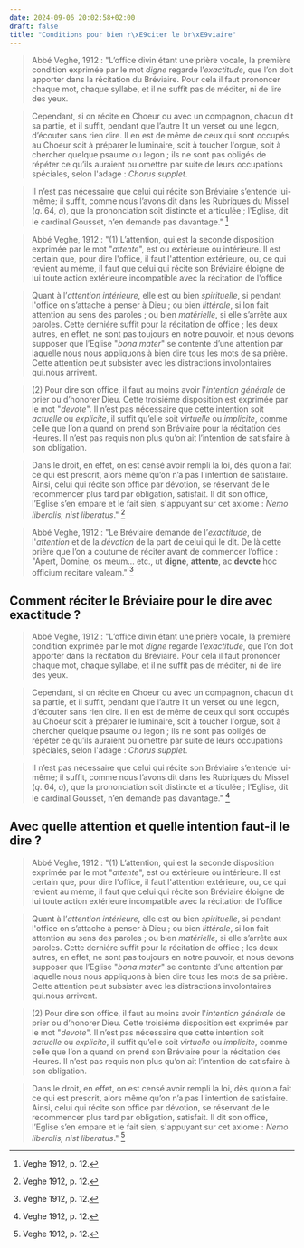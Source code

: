 ```yaml
---
date: 2024-09-06 20:02:58+02:00
draft: false
title: "Conditions pour bien r\xE9citer le br\xE9viaire"
---
```



  
  
  > Abbé Veghe, 1912 : \"L’office divin étant une prière vocale, la première condition exprimée par le mot *digne* regarde l’*exactitude*, que l’on doit apporter dans la récitation du Bréviaire. Pour cela il faut prononcer chaque mot, chaque syllabe, et il ne suffit pas de méditer, ni de lire des yeux. 
  
  > Cependant, si on récite en Choeur ou avec un compagnon, chacun dit sa partie, et il suffit, pendant que l’autre lit un verset ou une legon, d’écouter sans rien dire. Il en est de même de ceux qui sont occupés au Choeur soit à préparer le luminaire, soit à toucher l'orgue, soit à chercher quelque psaume ou legon ; ils ne sont pas obligés de répéter ce qu’ils auraient pu omettre par suite de leurs occupations spéciales, selon l'adage : *Chorus supplet*. 
  
  > Il n’est pas nécessaire que celui qui récite son Bréviaire s’entende lui-même; il suffit, comme nous l’avons dit dans les Rubriques du Missel (*q*. 64, *a*), que la prononciation soit distincte et articulée ; l'Eglise, dit le cardinal Gousset, n’en demande pas davantage.\" [^1]
  
  [^1]: Veghe 1912, p. 12.
  
  
  > Abbé Veghe, 1912 : \"(1) L’attention, qui est la seconde disposition exprimée par le mot \"*attente*\", est ou extérieure ou intérieure. Il est certain que, pour dire l'office, il faut l'attention extérieure, ou, ce qui revient au méme, il faut que celui qui récite son Bréviaire éloigne de lui toute action extérieure incompatible avec la récitation de l'office
  
  > Quant à l’*attention intérieure*, elle est ou bien *spirituelle*, si pendant l'office on s’attache à penser à Dieu ; ou bien *littérale*, si lon fait attention au sens des paroles ; ou bien *matérielle*, si elle s’arrête aux paroles. Cette derniére suffit pour la récitation de office ; les deux autres, en effet, ne sont pas toujours en notre pouvoir, et nous devons supposer que l’Eglise \"*bona mater*\" se contente d’une attention par laquelle nous nous appliquons à bien dire tous les mots de sa prière. Cette attention peut subsister avec les distractions involontaires qui.nous arrivent. 
  
  > (2) Pour dire son office, il faut au moins avoir l'*intention générale* de prier ou d’honorer Dieu. Cette troisiéme disposition est exprimée par le mot \"*devote*\". Il n’est pas nécessaire que cette intention soit *actuelle* ou *explicite*, il suffit qu’elle soit *virtuelle* ou *implicite*, comme celle que l’on a quand on prend son Bréviaire pour la récitation des Heures. Il n’est pas requis non plus qu’on ait l’intention de satisfaire à son obligation.
  
  > Dans le droit, en effet, on est censé avoir rempli la loi, dès qu’on a fait ce qui est prescrit, alors même qu’on n’a pas l'intention de satisfaire. Ainsi, celui qui récite son office par dévotion, se réservant de le recommencer plus tard par obligation, satisfait. Il dit son office, l’Eglise s’en empare et le fait sien, s'appuyant sur cet axiome : *Nemo liberalis, nist liberatus*.\" [^1]
  
  [^1]: Veghe 1912, pp. 12-13.


> Abbé Veghe, 1912 : "Le Bréviaire demande de l’*exactitude*, de l'*attention* et de la *dévotion* de la part de celui qui le dit. De là cette prière que l’on a coutume de réciter avant de commencer l’office : "Apert, Domine, os meum... etc., ut **digne**, **attente**, ac **devote** hoc officium recitare valeam." [^1]

[^1]: Veghe 1912, p. 11.

## Comment réciter le Bréviaire pour le dire avec exactitude ?

> Abbé Veghe, 1912 : "L’office divin étant une prière vocale, la première condition exprimée par le mot *digne* regarde l’*exactitude*, que l’on doit apporter dans la récitation du Bréviaire. Pour cela il faut prononcer chaque mot, chaque syllabe, et il ne suffit pas de méditer, ni de lire des yeux. 

> Cependant, si on récite en Choeur ou avec un compagnon, chacun dit sa partie, et il suffit, pendant que l’autre lit un verset ou une legon, d’écouter sans rien dire. Il en est de même de ceux qui sont occupés au Choeur soit à préparer le luminaire, soit à toucher l'orgue, soit à chercher quelque psaume ou legon ; ils ne sont pas obligés de répéter ce qu’ils auraient pu omettre par suite de leurs occupations spéciales, selon l'adage : *Chorus supplet*. 

> Il n’est pas nécessaire que celui qui récite son Bréviaire s’entende lui-même; il suffit, comme nous l’avons dit dans les Rubriques du Missel (*q*. 64, *a*), que la prononciation soit distincte et articulée ; l'Eglise, dit le cardinal Gousset, n’en demande pas davantage." [^1]

[^1]: Veghe 1912, p. 12.

## Avec quelle attention et quelle intention faut-il le dire ?

> Abbé Veghe, 1912 : "(1) L’attention, qui est la seconde disposition exprimée par le mot "*attente*", est ou extérieure ou intérieure. Il est certain que, pour dire l'office, il faut l'attention extérieure, ou, ce qui revient au méme, il faut que celui qui récite son Bréviaire éloigne de lui toute action extérieure incompatible avec la récitation de l'office

> Quant à l’*attention intérieure*, elle est ou bien *spirituelle*, si pendant l'office on s’attache à penser à Dieu ; ou bien *littérale*, si lon fait attention au sens des paroles ; ou bien *matérielle*, si elle s’arrête aux paroles. Cette derniére suffit pour la récitation de office ; les deux autres, en effet, ne sont pas toujours en notre pouvoir, et nous devons supposer que l’Eglise "*bona mater*" se contente d’une attention par laquelle nous nous appliquons à bien dire tous les mots de sa prière. Cette attention peut subsister avec les distractions involontaires qui.nous arrivent. 

> (2) Pour dire son office, il faut au moins avoir l'*intention générale* de prier ou d’honorer Dieu. Cette troisiéme disposition est exprimée par le mot "*devote*". Il n’est pas nécessaire que cette intention soit *actuelle* ou *explicite*, il suffit qu’elle soit *virtuelle* ou *implicite*, comme celle que l’on a quand on prend son Bréviaire pour la récitation des Heures. Il n’est pas requis non plus qu’on ait l’intention de satisfaire à son obligation.

> Dans le droit, en effet, on est censé avoir rempli la loi, dès qu’on a fait ce qui est prescrit, alors même qu’on n’a pas l'intention de satisfaire. Ainsi, celui qui récite son office par dévotion, se réservant de le recommencer plus tard par obligation, satisfait. Il dit son office, l’Eglise s’en empare et le fait sien, s'appuyant sur cet axiome : *Nemo liberalis, nist liberatus*." [^1]

[^1]: Veghe 1912, pp. 12-13.


